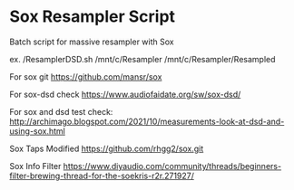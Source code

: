 # Sox Resampler Script
Batch script for massive resampler with Sox

ex. /ResamplerDSD.sh /mnt/c/Resampler /mnt/c/Resampler/Resampled

For sox git
https://github.com/mansr/sox

For sox-dsd check
https://www.audiofaidate.org/sw/sox-dsd/

For sox and dsd test check:
http://archimago.blogspot.com/2021/10/measurements-look-at-dsd-and-using-sox.html

Sox Taps Modified
https://github.com/rhgg2/sox.git

Sox Info Filter
https://www.diyaudio.com/community/threads/beginners-filter-brewing-thread-for-the-soekris-r2r.271927/
